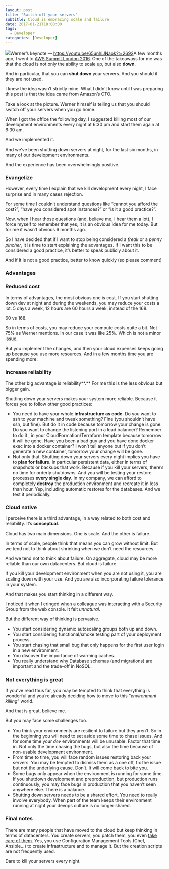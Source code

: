 ```yaml
---
layout: post
title: "Switch off your servers"
subtitle: Cloud is embracing scale and failure
date: 2017-01-21T18:00:00
tags:
  - Developer
categories: [Developer]
---
```


![](/img/1*fvx5Pd2ymQhkin3kJRSdRQ.png)Werner’s keynote — <https://youtu.be/65unhiJNaok?t=2692>A few months ago, I went to [AWS Summit London 2016](http://medium.com/@gonfva/aws-summit-london-2016-a494dd7b0540#.k5sraje8v). One of the takeaways for me was that the cloud is not only the ability to scale up, but also **down**.

And in particular, that you can **shut down** your servers. And you should if they are not used.

I knew the idea wasn’t strictly mine. What I didn’t know until I was preparing this post is that the idea came from Amazon’s CTO.

Take a look at the picture. Werner himself is telling us that you should switch off your servers when you go home.

When I got the office the following day, I suggested killing most of our development environments every night at 6:30 pm and start them again at 6:30 am.

And we implemented it.

And we’ve been shutting down servers at night, for the last six months, in many of our development environments.

And the experience has been overwhelmingly positive.

### Evangelize

However, every time I explain that we kill development every night, I face surprise and in many cases rejection.

For some time I couldn’t understand questions like “cannot you afford the cost?”, “have you considered spot instances?” or ”is it a good practice?”.

Now, when I hear those questions (and, believe me, I hear them a lot), I force myself to remember that yes, it is an obvious idea for me today. But for me it wasn’t obvious 6 months ago.

So I have decided that if I want to stop being considered a _freak_ or a _penny pincher_, it is time to start explaining the advantages. If I want this to be considered a good practice, it’s better to speak publicly about it.

And if it is not a good practice, better to know quickly (so please comment)

### Advantages

### Reduced cost

In terms of advantages, the most obvious one is cost. If you start shutting down dev at night and during the weekends, you may reduce your costs a lot. 5 days a week, 12 hours are 60 hours a week, instead of the 168.

60 vs 168.

So in terms of costs, you may reduce your compute costs quite a bit. Not 75% as Werner mentions. In our case it was like 25%. Which is not a minor issue.

But you implement the changes, and then your cloud expenses keeps going up because you use more resources. And in a few months time you are spending more.

### Increase reliability

The other big advantage is reliability**.** For me this is the less obvious but bigger gain.

Shutting down your servers makes your system more reliable. Because it forces you to follow other good practices:

- You need to have your whole **infrastructure as code**. Do you want to ssh to your machine and tweak something? Fine (you shouldn’t have ssh, but fine). But do it in code because tomorrow your change is gone. Do you want to change the listening port in a load balancer? Remember to do it , in your CloudFormation/Terraform template because tomorrow it will be gone. Have you been a bad guy and you have done docker exec into a docker container? I won’t tell anyone but if you don’t generate a new container, tomorrow your change will be gone.
- Not only that. Shutting down your servers every night implies you have to **plan for failure**. In particular persistent data, either in terms of snapshots or backups that work. Because if you kill your servers, there’s no time for orderly shutdowns. And you will be testing your restore processes **every single day**.
  In my company, we can afford to completely **destroy** the production environment and recreate it in less than hour. Yep, including automatic restores for the databases. And we test it periodically.

### Cloud native

I perceive there is a third advantage, in a way related to both cost and reliability. It’s **conceptual**.

Cloud has two main dimensions. One is scale. And the other is failure.

In terms of scale, people think that means you can grow without limit. But we tend not to think about shrinking when we don’t need the resources.

And we tend not to think about failure. On aggregate, cloud may be more reliable than our own datacenters. But cloud is failure.

If you kill your development environment when you are not using it, you are scaling down with your use. And you are also incorporating failure tolerance in your system.

And that makes you start thinking in a different way.

I noticed it when I cringed when a colleague was interacting with a Security Group from the web console. It felt _unnatural_.

But the different way of thinking is pervasive.

- You start considering dynamic autoscaling groups both up and down.
- You start considering functional/smoke testing part of your deployment process.
- You start chasing that small bug that only happens for the first user login in a new environment.
- You discover the importance of warming caches.
- You really understand why Database schemas (and migrations) are important and the trade-off in NoSQL.

### Not everything is great

If you’ve read thus far, you may be tempted to think that everything is wonderful and you’re already deciding how to move to this “_environment killing_” world.

And that is great, believe me.

But you may face some challenges too.

- You think your environments are resilient to failure but they aren’t. So in the beginning you will need to set aside some time to chase issues. And for some time your _dev_ environments will be unusable. Factor that time in. Not only the time chasing the bugs, but also the time because of non-usable development environment.
- From time to time, you will face random issues restoring back your servers. You may be tempted to dismiss them as a one off, fix the issue but not the underlying cause. Don’t. It will come back to bite you.
- Some bugs only appear when the environment is running for some time. If you shutdown development and preproduction, but production runs continuously, you may face bugs in production that you haven’t seen anywhere else. There is a balance.
- Shutting down servers needs to be a shared effort. You need to really involve everybody. When part of the team keeps their environment running at night your devops culture is no longer shared.

### Final notes

There are many people that have moved to the cloud but keep thinking in terms of datacenters. You create servers, you patch them, you even [take care of them](http://cloudscaling.com/blog/cloud-computing/the-history-of-pets-vs-cattle/). Yes, you use Configuration Management Tools (Chef, Ansible…) to create infrastructure and to manage it. But the creation scripts are not frequently used.

Dare to kill your servers every night.
